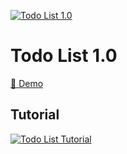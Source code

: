 [![Todo List 1.0](https://i.postimg.cc/pT1y0MWf/Screenshot-2023-04-01-114630.png)](https://www.youtube.com/watch?v=cOUNOi297Mw "Todo List 1.0 Tutorial")

# Todo List 1.0

[🫰 Demo](https://chic-pegasus-e21218.netlify.app/)

## Tutorial

[![Todo List Tutorial](https://i.ytimg.com/vi/cOUNOi297Mw/maxresdefault.jpg)]([https://www.youtube.com/embed/cOUNOi297Mw](https://www.youtube.com/watch?v=cOUNOi297Mw&t=1s&ab_channel=CodingArtist))

